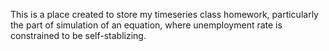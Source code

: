 This is a place created to store my timeseries class homework, particularly the part of simulation of an equation, where unemployment rate is constrained to be self-stablizing.
